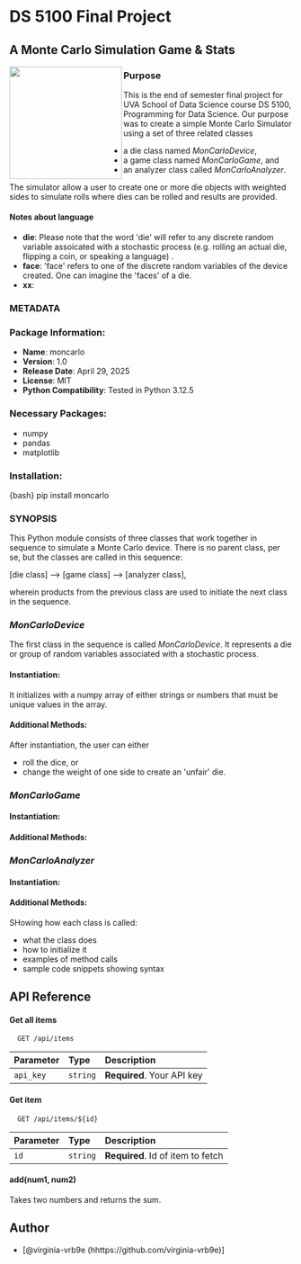 # DS 5100 Final Project
## **A Monte Carlo Simulation Game & Stats**
<img src="https://github.com/virginia-vrb9e/DS5100-project-repo/blob/main/mcd/d20_met_nyc.jpg" width=200 height=200 align='left'>

### Purpose
 This is the end of semester final project for UVA School of Data Science course DS 5100, Programming for Data Science. Our purpose was to create a simple Monte Carlo Simulator using a set of three related classes 
 - a die class named *MonCarloDevice*,
 - a game class named *MonCarloGame*, and
 - an analyzer class called *MonCarloAnalyzer*.  

 The simulator allow a user to create one or more die objects with weighted sides to simulate rolls where dies can be rolled and results are provided. 
#### Notes about language
 - **die**: Please note that the word 'die' will refer to any discrete random variable assoicated with a stochastic process (e.g. rolling an actual die, flipping a coin, or speaking a language)
.
 - **face**: 'face' refers to one of the discrete random variables of the device created.  One can imagine the 'faces' of a die.
 - **xx**:

### METADATA
### Package Information:
- **Name**: moncarlo
- **Version**: 1.0
- **Release Date**: April 29, 2025
- **License**: MIT
- **Python Compatibility**: Tested in Python 3.12.5
### Necessary Packages:
- numpy
- pandas
- matplotlib
### Installation:
{bash} pip install moncarlo

### SYNOPSIS
This Python module consists of three classes that work together in sequence to simulate a Monte Carlo device. There is no parent class, per se, but the classes are called in this sequence:

[die class] --> [game class] --> [analyzer class], 

wherein products from the previous class are used to initiate the next class in the sequence. 

### *MonCarloDevice*
The first class in the sequence is called *MonCarloDevice*.  It represents a die or group of random variables associated with a stochastic process.  
#### Instantiation:
It initializes with a numpy array of either strings or numbers that must be unique values in the array. 
#### Additional Methods: 
After instantiation, the user can either 
- roll the dice, or
- change the weight of one side to create an 'unfair' die. 

### *MonCarloGame*
#### Instantiation:
#### Additional Methods: 

### *MonCarloAnalyzer*
#### Instantiation:
#### Additional Methods:

SHowing how each class is called:
- what the class does
- how to initialize it 
- examples of method calls
- sample code snippets showing syntax

## API Reference

#### Get all items

```http
  GET /api/items
```

| Parameter | Type     | Description                |
| :-------- | :------- | :------------------------- |
| `api_key` | `string` | **Required**. Your API key |

#### Get item

```http
  GET /api/items/${id}
```

| Parameter | Type     | Description                       |
| :-------- | :------- | :-------------------------------- |
| `id`      | `string` | **Required**. Id of item to fetch |

#### add(num1, num2)

Takes two numbers and returns the sum.

## Author
- [@virginia-vrb9e (hhttps://github.com/virginia-vrb9e)]
